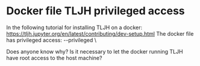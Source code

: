 
# Docker file TLJH privileged access

In the following tutorial for installing TLJH on a docker:
https://tljh.jupyter.org/en/latest/contributing/dev-setup.html
The docker file has privileged access:
  --privileged \

Does anyone know why? Is it necessary to let the docker running TLJH have root access to the host machine?

        